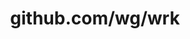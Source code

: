 ---
layout: post
title: github.com/wg/wrk
categories: link
tags: [انگلیسی, گیت‌هاب, برنامه‌نویسی]
---